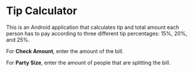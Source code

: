 # Tip Calculator

This is an Android application that calculates tip and total amount each person has to pay according to three different tip percentages: 15%, 20%, and 25%.

For **Check Amount**, enter the amount of the bill.

For **Party Size**, enter the amount of people that are splitting the bill.


